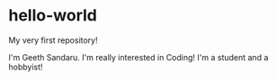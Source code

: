 # hello-world
My very first repository!

I'm Geeth Sandaru.
I'm really interested in Coding!
I'm a student and a hobbyist!
